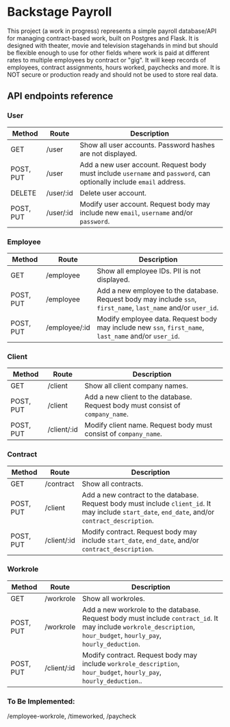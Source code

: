 # Backstage Payroll

This project (a work in progress) represents a simple payroll database/API for managing contract-based work, built on Postgres and Flask. It is designed with theater, movie and television stagehands in mind but should be flexible enough to use for other fields where work is paid at different rates to multiple employees by contract or "gig". It will keep records of employees, contract assignments, hours worked, paychecks and more. It is NOT secure or production ready and should not be used to store real data.

## API endpoints reference
### **User** 

|Method|Route|Description|
|------|-----|-----------|
|GET|/user|Show all user accounts. Password hashes are not displayed.|
|POST, PUT|/user|Add a new user account. Request body must include `username` and `password`, can optionally include `email` address.|
|DELETE|/user/:id|Delete user account.|
|POST, PUT|/user/:id|Modify user account. Request body may include new `email`, `username` and/or `password`.| 

### **Employee**

|Method|Route|Description|
|------|-----|-----------|
|GET|/employee|Show all employee IDs. PII is not displayed.|
|POST, PUT|/employee|Add a new employee to the database. Request body may include `ssn`, `first_name`, `last_name` and/or `user_id`.|
|POST, PUT|/employee/:id|Modify employee data. Request body may include new `ssn`, `first_name`, `last_name` and/or `user_id`. 

### **Client**
|Method|Route|Description|
|------|-----|-----------|
|GET|/client|Show all client company names.|
|POST, PUT|/client|Add a new client to the database. Request body must consist of `company_name`.|
|POST, PUT|/client/:id|Modify client name. Request body must consist of `company_name`. 

### **Contract**
|Method|Route|Description|
|------|-----|-----------|
|GET|/contract|Show all contracts.|
|POST, PUT|/client|Add a new contract to the database. Request body must include `client_id`. It may include `start_date`, `end_date`, and/or `contract_description`. |
|POST, PUT|/client/:id|Modify contract. Request body may include `start_date`, `end_date`, and/or `contract_description`. 

### **Workrole**
|Method|Route|Description|
|------|-----|-----------|
|GET|/workrole|Show all workroles.|
|POST, PUT|/workrole|Add a new workrole to the database. Request body must include `contract_id`. It may include `workrole_description`, `hour_budget`, `hourly_pay`, `hourly_deduction`. |
|POST, PUT|/client/:id|Modify contract. Request body may include `workrole_description`, `hour_budget`, `hourly_pay`, `hourly_deduction`.. 


### **To Be Implemented**: 
/employee-workrole, /timeworked, /paycheck
